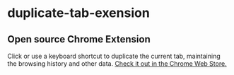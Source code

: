 # duplicate-tab-exension
## Open source Chrome Extension
Click or use a keyboard shortcut to duplicate the current tab, maintaining the browsing history and other data. [Check it out in the Chrome Web Store.](https://chrome.google.com/webstore/detail/lgfojgkhjjjkkfmhogmckcopmmpmpdjf)

